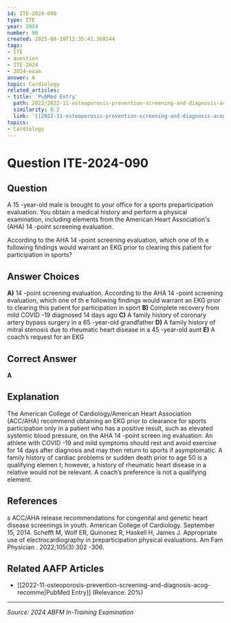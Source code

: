 ```yaml
---
id: ITE-2024-090
type: ITE
year: 2024
number: 90
created: 2025-08-10T13:35:41.368144
tags:
- ITE
- question
- ITE-2024
- 2024-exam
answer: A
topic: Cardiology
related_articles:
- title: 'PubMed Entry'
  path: 2022/2022-11-osteoporosis-prevention-screening-and-diagnosis-acog-recomme.md
  similarity: 0.2
  link: '[[2022-11-osteoporosis-prevention-screening-and-diagnosis-acog-recomme|PubMed Entry]]'
topics:
- Cardiology
---
```


# Question ITE-2024-090

## Question
A 15 -year-old male is brought to your office for a sports preparticipation evaluation. You obtain a 
medical history and perform a physical examination, including elements from the American Heart 
Association's (AHA) 14 -point screening evaluation.  
 
According to the AHA 14 -point screening evaluation, which one of th e following findings would 
warrant an EKG prior to clearing this patient for participation in sports?

## Answer Choices
**A)** 14 -point screening evaluation. According to the AHA 14 -point screening evaluation, which one of th e following findings would warrant an EKG prior to clearing this patient for participation in sport
**B)** Complete recovery from mild COVID -19 diagnosed 14 days ago
**C)** A family history of coronary artery bypass surgery in a 65 -year-old grandfather
**D)** A family history of mitral stenosis due to rheumatic heart disease in a 45 -year-old aunt
**E)** A coach’s request for an EKG

## Correct Answer
**A**

## Explanation
The American College of Cardiology/American Heart Association (ACC/AHA) recommend obtaining an EKG prior to clearance for sports participation only in a patient who has a positive result, such as elevated systemic blood pressure, on the AHA 14 -point screen ing evaluation. An athlete with COVID -19 and mild symptoms should rest and avoid exercise for 14 days after diagnosis and may then return to sports if asymptomatic. A family history of cardiac problems or sudden death prior to age 50 is a qualifying elemen t; however, a history of rheumatic heart disease in a relative would not be relevant. A coach’s preference is not a qualifying element.

## References
s ACC/AHA release recommendations for congenital and genetic heart disease screenings in youth. American College of Cardiology. September 15, 2014. Schefft M, Wolf ER, Quinonez R, Haskell H, James J. Appropriate use of electrocardiography in preparticipation physical evaluations. Am Fam Physician . 2022;105(3):302 -306.

## Related AAFP Articles
- [[2022-11-osteoporosis-prevention-screening-and-diagnosis-acog-recomme|PubMed Entry]] (Relevance: 20%)

---
*Source: 2024 ABFM In-Training Examination*